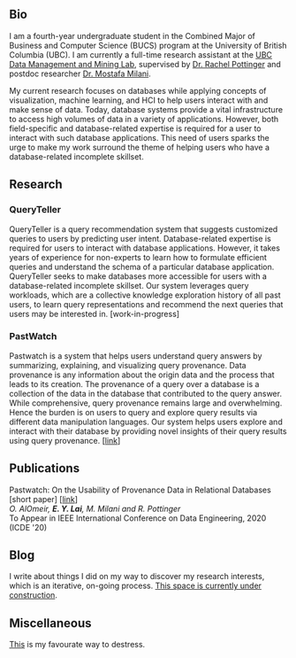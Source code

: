## Bio

I am a fourth-year undergraduate student in the Combined Major of Business and Computer Science (BUCS) program at the University of British Columbia (UBC). I am currently a full-time research assistant at the [UBC Data Management and Mining Lab], supervised by [Dr. Rachel Pottinger] and postdoc researcher [Dr. Mostafa Milani]. 

My current research focuses on databases while applying concepts of visualization, machine learning, and HCI to help users interact with and make sense of data. Today, database systems provide a vital infrastructure to access high volumes of data in a variety of applications. However, both field-specific and database-related expertise is required for a user to interact with such database applications. This need of users sparks the urge to make my work surround the theme of helping users who have a database-related incomplete skillset.

[Dr. Rachel Pottinger]: https://www.cs.ubc.ca/~rap/
[UBC Data Management and Mining Lab]: https://www.cs.ubc.ca/labs/db/home.php
[Dr. Mostafa Milani]: https://www.cs.ubc.ca/~mkmilani/

## Research

### QueryTeller

QueryTeller is a query recommendation system that suggests customized queries to users by predicting user intent. Database-related expertise is required for users to interact with database applications. However, it takes years of experience for non-experts to learn how to formulate efficient queries and understand the schema of a particular database application. QueryTeller seeks to make databases more accessible for users with a database-related incomplete skillset. Our system leverages query workloads, which are a collective knowledge exploration history of all past users, to learn query representations and recommend the next queries that users may be interested in. [work-in-progress]

### PastWatch

Pastwatch is a system that helps users understand query answers by summarizing, explaining, and visualizing query provenance. Data provenance is any information about the origin data and the process that leads to its creation. The provenance of a query over a database is a collection of the data in the database that contributed to the query answer. While comprehensive, query provenance remains large and overwhelming. Hence the burden is on users to query and explore query results via different data manipulation languages. Our system helps users explore and interact with their database by providing novel insights of their query results using query provenance. \[[link](https://www.cs.ubc.ca/~mkmilani/report.pdf)\]

## Publications

Pastwatch: On the Usability of Provenance Data in Relational Databases [short paper] \[[link](https://www.cs.ubc.ca/~mkmilani/pastwatch.pdf)\]  
*O. AlOmeir, <strong>E. Y. Lai</strong>, M. Milani and R. Pottinger*  
To Appear in IEEE International Conference on Data Engineering, 2020 (ICDE '20)

## Blog

I write about things I did on my way to discover my research interests, which is an iterative, on-going process. [This space is currently under construction](./blog-page.html).

## Miscellaneous

[This](./miscellaneous.html) is my favourate way to destress. 
